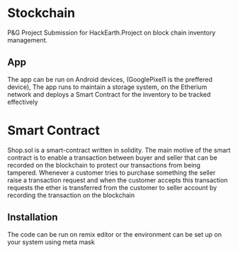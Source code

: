 # Stockchain
P&amp;G Project Submission for HackEarth.Project on block chain inventory management.

## App
The app can be run on Android devices, (GooglePixel1 is the preffered device), The app runs to maintain a storage system, on the Etherium network and deploys a Smart Contract for the inventory to be tracked effectively

# Smart Contract

Shop.sol is a smart-contract written in solidity. The main motive of the smart contract is to enable a transaction between buyer and seller that can be recorded on the blockchain to protect our transactions from being tampered.
Whenever a customer tries to purchase something the seller raise a transaction request and when the customer accepts this transaction requests the ether is transferred from the customer to seller account by recording the transaction on the blockchain

## Installation
The code can be run on remix editor or the environment can be set up on your system using meta mask
